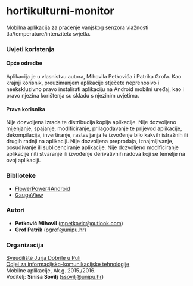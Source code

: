 ﻿# hortikulturni-monitor
Mobilna aplikacija za praćenje vanjskog senzora vlažnosti tla/temperature/intenziteta svjetla.

### Uvjeti koristenja

#### Opće odredbe
Aplikacija je u vlasnistvu autora, Mihovila Petkovića i Patrika Grofa.
Kao krajnji korisnik, preuzimanjem aplikacije stječete neprenosivo
i neekskluzivno pravo instalirati aplikaciju na Android mobilni uređaj, kao i pravo njezina
korištenja su skladu s njezinim uvjetima.

#### Prava korisnika
Nije dozvoljena izrada te distribucija kopija aplikacije.
Nije dozvoljeno mijenjanje, spajanje, modificiranje, prilagođavanje te prijevod aplikacije,
dekompilacija, invertiranje, rastavljanja te izvođenje bilo kakvih istražnih ili drugih radnji na aplikaciji.
Nije dozvoljena preprodaja, iznajmljivanje, posuđivanje ili sublicenciranje aplikacije.
Nije dozvoljeno modificiranje aplikacije niti stvaranje ili izvođenje derivativnih radova koji se
temelje na ovoj aplikaciji.

### Biblioteke

- [FlowerPower4Android](https://github.com/MahatmaX/flowerpower4android)
- [GaugeView](https://github.com/CodeAndMagic/GaugeView)

### Autori
- **Petković	Mihovil**	(mpetkovic@outlook.com)
- **Grof	Patrik**	    (pgrof@unipu.hr)

### Organizacija
[Sveučilište Jurja Dobrile u Puli](http://www.unipu.hr/)   
[Odjel za informacijsko-komunikacijske tehnologije](http://www.unipu.hr/index.php?id=1933)  
Mobilne aplikacije, Ak.g. 2015./2016.  
Voditelj: **Siniša Sovilj** (ssovilj@unipu.hr)